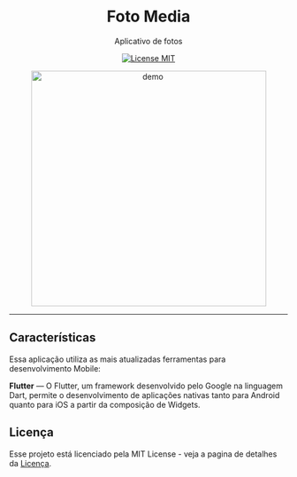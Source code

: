 <h1 align="center">

<br>
Foto Media
</h1>

<p align="center">Aplicativo de fotos</p>

<p align="center">
  <a href="https://opensource.org/licenses/MIT">
    <img src="https://img.shields.io/badge/License-MIT-blue.svg" alt="License MIT">
  </a>
</p>

<div align="center">
  <img align="center" src="https://github.com/Marlon-Paulo-da-Silva/TopFilmes-Flutter/blob/master/fotomedia.png" alt="demo" height="425">
  

</div>

<hr />

## Características

Essa aplicação utiliza as mais atualizadas ferramentas para desenvolvimento Mobile:

**Flutter** — O Flutter, um framework desenvolvido pelo Google na linguagem Dart, permite o desenvolvimento de aplicações nativas tanto para Android quanto para iOS a partir da composição de Widgets.

## Licença

Esse projeto está licenciado pela MIT License - veja a pagina de detalhes da [Licença](https://opensource.org/licenses/MIT).
